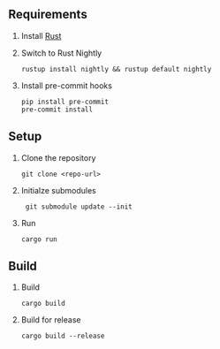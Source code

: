 ## Requirements

1. Install [Rust](https://www.rust-lang.org/tools/install)

2. Switch to Rust Nightly
   ```
   rustup install nightly && rustup default nightly
   ```

3. Install pre-commit hooks
   ```
   pip install pre-commit
   pre-commit install
   ```

## Setup

1. Clone the repository
   ```
   git clone <repo-url>
   ```
2. Initialze submodules

   ```
    git submodule update --init
   ```

3. Run
   ```
   cargo run
   ```

## Build

1. Build
   ```
   cargo build
   ```
2. Build for release
   ```
   cargo build --release
   ```
